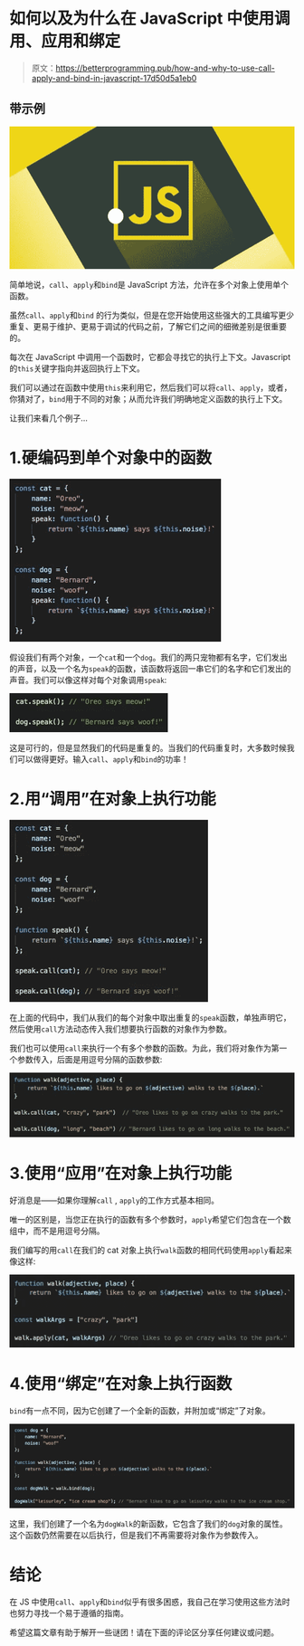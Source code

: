 # 如何以及为什么在 JavaScript 中使用调用、应用和绑定

> 原文：<https://betterprogramming.pub/how-and-why-to-use-call-apply-and-bind-in-javascript-17d50d5a1eb0>

## 带示例

![](img/90fc654f27978cdcfb69e2ac31118870.png)

简单地说，`call`、`apply`和`bind`是 JavaScript 方法，允许在多个对象上使用单个函数。

虽然`call`、`apply`和`bind` 的行为类似，但是在您开始使用这些强大的工具编写更少重复、更易于维护、更易于调试的代码之前，了解它们之间的细微差别是很重要的。

每次在 JavaScript 中调用一个函数时，它都会寻找它的执行上下文。Javascript 的`this`关键字指向并返回执行上下文。

我们可以通过在函数中使用`this`来利用它，然后我们可以将`call`、`apply`，或者，你猜对了，`bind`用于不同的对象；从而允许我们明确地定义函数的执行上下文。

让我们来看几个例子…

# 1.硬编码到单个对象中的函数

![](img/eea74b8b4314ad4b9836900d05538310.png)

假设我们有两个对象，一个`cat`和一个`dog`。我们的两只宠物都有名字，它们发出的声音，以及一个名为`speak`的函数，该函数将返回一串它们的名字和它们发出的声音。我们可以像这样对每个对象调用`speak`:

![](img/d99e4199ac165adc7149cf4c5d455975.png)

这是可行的，但是显然我们的代码是重复的。当我们的代码重复时，大多数时候我们可以做得更好。输入`call`、`apply`和`bind`的功率！

# 2.用“调用”在对象上执行功能

![](img/da9013dad80ef7916050a1233de26fda.png)

在上面的代码中，我们从我们的每个对象中取出重复的`speak`函数，单独声明它，然后使用`call`方法动态传入我们想要执行函数的对象作为参数。

我们也可以使用`call`来执行一个有多个参数的函数。为此，我们将对象作为第一个参数传入，后面是用逗号分隔的函数参数:

![](img/60646616ce10a84d8f90827ce26e0af8.png)

# 3.使用“应用”在对象上执行功能

好消息是——如果你理解`call` , `apply`的工作方式基本相同。

唯一的区别是，当您正在执行的函数有多个参数时，`apply`希望它们包含在一个数组中，而不是用逗号分隔。

我们编写的用`call`在我们的 cat 对象上执行`walk`函数的相同代码使用`apply`看起来像这样:

![](img/39cec31bacaba3149f1953d222ff0275.png)

# 4.使用“绑定”在对象上执行函数

`bind`有一点不同，因为它创建了一个全新的函数，并附加或“绑定”了对象。

![](img/95d23162a0220fe889d795f91e4a60dd.png)

这里，我们创建了一个名为`dogWalk`的新函数，它包含了我们的`dog`对象的属性。这个函数仍然需要在以后执行，但是我们不再需要将对象作为参数传入。

# 结论

在 JS 中使用`call`、`apply`和`bind`似乎有很多困惑，我自己在学习使用这些方法时也努力寻找一个易于遵循的指南。

希望这篇文章有助于解开一些谜团！请在下面的评论区分享任何建议或问题。